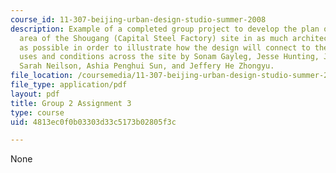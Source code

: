 ```yaml
---
course_id: 11-307-beijing-urban-design-studio-summer-2008
description: Example of a completed group project to develop the plan of the upper
  area of the Shougang (Capital Steel Factory) site in as much architectural detail
  as possible in order to illustrate how the design will connect to the different
  uses and conditions across the site by Sonam Gayleg, Jesse Hunting, Judy Zheng Jia,
  Sarah Neilson, Ashia Penghui Sun, and Jeffery He Zhongyu.
file_location: /coursemedia/11-307-beijing-urban-design-studio-summer-2008/4813ec0f0b03303d33c5173b02805f3c_group2_assn3.pdf
file_type: application/pdf
layout: pdf
title: Group 2 Assignment 3
type: course
uid: 4813ec0f0b03303d33c5173b02805f3c

---
```

None